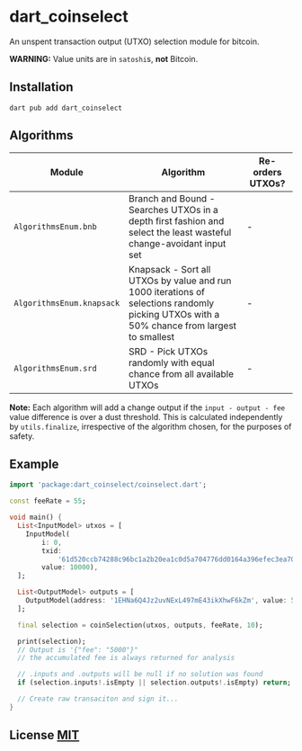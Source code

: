 # dart_coinselect

An unspent transaction output (UTXO) selection module for bitcoin.

**WARNING:** Value units are in `satoshi`s, **not** Bitcoin.

## Installation

    dart pub add dart_coinselect

## Algorithms
Module | Algorithm | Re-orders UTXOs?
-|-|-
`AlgorithmsEnum.bnb` | Branch and Bound - Searches UTXOs in a depth first fashion and select the least wasteful change-avoidant input set | -
`AlgorithmsEnum.knapsack` | Knapsack - Sort all UTXOs by value and run 1000 iterations of selections randomly picking UTXOs with a 50% chance from largest to smallest | -
`AlgorithmsEnum.srd` | SRD - Pick UTXOs randomly with equal chance from all available UTXOs | -


**Note:** Each algorithm will add a change output if the `input - output - fee` value difference is over a dust threshold.
This is calculated independently by `utils.finalize`, irrespective of the algorithm chosen, for the purposes of safety.

## Example

``` dart
import 'package:dart_coinselect/coinselect.dart';

const feeRate = 55;

void main() {
  List<InputModel> utxos = [
    InputModel(
        i: 0,
        txid:
            '61d520ccb74288c96bc1a2b20ea1c0d5a704776dd0164a396efec3ea7040349d',
        value: 10000),
  ];

  List<OutputModel> outputs = [
    OutputModel(address: '1EHNa6Q4Jz2uvNExL497mE43ikXhwF6kZm', value: 5000)
  ];

  final selection = coinSelection(utxos, outputs, feeRate, 10);

  print(selection);
  // Output is '{"fee": "5000"}"
  // the accumulated fee is always returned for analysis

  // .inputs and .outputs will be null if no solution was found
  if (selection.inputs!.isEmpty || selection.outputs!.isEmpty) return;

  // Create raw transaciton and sign it...
}
```


## License [MIT](LICENSE)